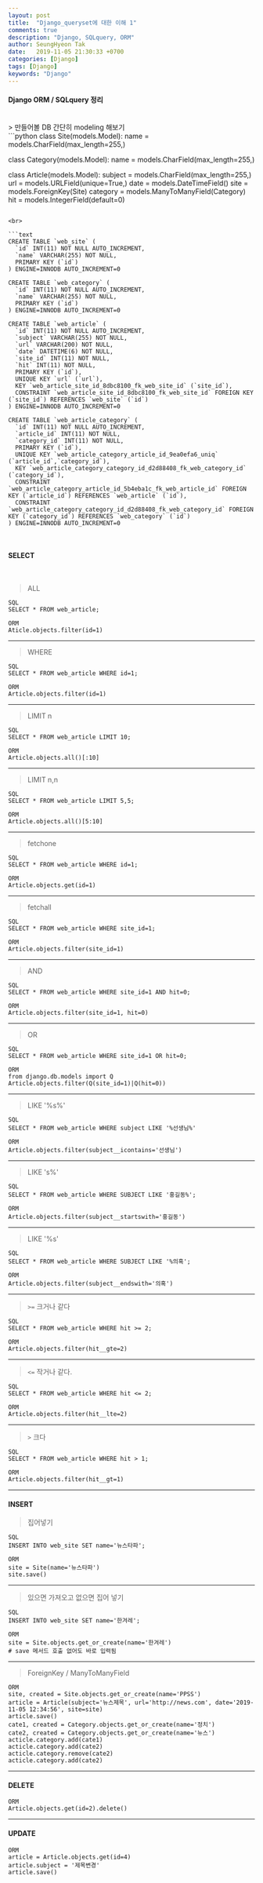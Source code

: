 ```yaml
---
layout: post
title:  "Django_queryset에 대한 이해 1"
comments: true
description: "Django, SQLquery, ORM"
author: SeungHyeon Tak
date:   2019-11-05 21:30:33 +0700
categories: [Django]
tags: [Django]
keywords: "Django"
---
```

#### Django ORM / SQLquery 정리

<br>
> 만들어볼 DB 간단히 modeling 해보기

<br>
```python
class Site(models.Model):
    name = models.CharField(max_length=255,)

class Category(models.Model):
    name = models.CharField(max_length=255,)

class Article(models.Model):
    subject = models.CharField(max_length=255,)
    url = models.URLField(unique=True,)
    date = models.DateTimeField()
    site = models.ForeignKey(Site)
    category = models.ManyToManyField(Category)
    hit = models.IntegerField(default=0)
```

<br>

```text
CREATE TABLE `web_site` (
  `id` INT(11) NOT NULL AUTO_INCREMENT,
  `name` VARCHAR(255) NOT NULL,
  PRIMARY KEY (`id`)
) ENGINE=INNODB AUTO_INCREMENT=0

CREATE TABLE `web_category` (
  `id` INT(11) NOT NULL AUTO_INCREMENT,
  `name` VARCHAR(255) NOT NULL,
  PRIMARY KEY (`id`)
) ENGINE=INNODB AUTO_INCREMENT=0

CREATE TABLE `web_article` (
  `id` INT(11) NOT NULL AUTO_INCREMENT,
  `subject` VARCHAR(255) NOT NULL,
  `url` VARCHAR(200) NOT NULL,
  `date` DATETIME(6) NOT NULL,
  `site_id` INT(11) NOT NULL,
  `hit` INT(11) NOT NULL,
  PRIMARY KEY (`id`),
  UNIQUE KEY `url` (`url`),
  KEY `web_article_site_id_8dbc8100_fk_web_site_id` (`site_id`),
  CONSTRAINT `web_article_site_id_8dbc8100_fk_web_site_id` FOREIGN KEY (`site_id`) REFERENCES `web_site` (`id`)
) ENGINE=INNODB AUTO_INCREMENT=0

CREATE TABLE `web_article_category` (
  `id` INT(11) NOT NULL AUTO_INCREMENT,
  `article_id` INT(11) NOT NULL,
  `category_id` INT(11) NOT NULL,
  PRIMARY KEY (`id`),
  UNIQUE KEY `web_article_category_article_id_9ea0efa6_uniq` (`article_id`,`category_id`),
  KEY `web_article_category_category_id_d2d88408_fk_web_category_id` (`category_id`),
  CONSTRAINT `web_article_category_article_id_5b4eba1c_fk_web_article_id` FOREIGN KEY (`article_id`) REFERENCES `web_article` (`id`),
  CONSTRAINT `web_article_category_category_id_d2d88408_fk_web_category_id` FOREIGN KEY (`category_id`) REFERENCES `web_category` (`id`)
) ENGINE=INNODB AUTO_INCREMENT=0
```

<br>

#### SELECT
<br>

> ALL <br>

```
SQL
SELECT * FROM web_article;

ORM
Aticle.objects.filter(id=1)
```

*****

> WHERE <br>

```
SQL
SELECT * FROM web_article WHERE id=1;

ORM
Article.objects.filter(id=1)
```

*****

> LIMIT n <br>

```
SQL
SELECT * FROM web_article LIMIT 10;

ORM
Article.objects.all()[:10]
```

*****

> LIMIT n,n <br>

```
SQL
SELECT * FROM web_article LIMIT 5,5;

ORM
Article.objects.all()[5:10]
```

*****

> fetchone <br>

```
SQL
SELECT * FROM web_article WHERE id=1;

ORM
Article.objects.get(id=1)
```

*****

> fetchall <br>

```
SQL
SELECT * FROM web_article WHERE site_id=1;

ORM
Article.objects.filter(site_id=1)
```

*****

> AND <br>

```
SQL
SELECT * FROM web_article WHERE site_id=1 AND hit=0;

ORM
Article.objects.filter(site_id=1, hit=0)
```

*****

> OR <br>

```
SQL
SELECT * FROM web_article WHERE site_id=1 OR hit=0;

ORM
from django.db.models import Q
Article.objects.filter(Q(site_id=1)|Q(hit=0))
```

*****

> LIKE '%s%' <br>

```
SQL
SELECT * FROM web_article WHERE subject LIKE '%선생님%'

ORM
Article.objects.filter(subject__icontains='선생님')
```

*****

> LIKE 's%' <br>

```
SQL
SELECT * FROM web_article WHERE SUBJECT LIKE '홍길동%';

ORM
Article.objects.filter(subject__startswith='홍길동')
```

*****

> LIKE '%s' <br>

```
SQL
SELECT * FROM web_article WHERE SUBJECT LIKE '%의혹';

ORM
Article.objects.filter(subject__endswith='의혹')
```

*****

> `>=` 크거나 같다 <br>

```
SQL
SELECT * FROM web_article WHERE hit >= 2;

ORM
Article.objects.filter(hit__gte=2)
```

*****

> `<=` 작거나 같다. <br>

```
SQL
SELECT * FROM web_article WHERE hit <= 2;

ORM
Article.objects.filter(hit__lte=2)
```

*****

> `>` 크다 <br>

```
SQL
SELECT * FROM web_article WHERE hit > 1;

ORM
Article.objects.filter(hit__gt=1)
```

*****

#### INSERT

> 집어넣기 <br>

```
SQL
INSERT INTO web_site SET name='뉴스타파';

ORM
site = Site(name='뉴스타파')
site.save()
```

****

> 있으면 가져오고 없으면 집어 넣기 <br>

```
SQL
INSERT INTO web_site SET name='한겨레';

ORM
site = Site.objects.get_or_create(name='한겨레')
# save 메서드 호출 없어도 바로 입력됨
```

*****

> ForeignKey / ManyToManyField <br>

```
ORM
site, created = Site.objects.get_or_create(name='PPSS')
article = Article(subject='뉴스제목', url='http://news.com', date='2019-11-05 12:34:56', site=site)
article.save()
cate1, created = Category.objects.get_or_create(name='정치')
cate2, created = Category.objects.get_or_create(name='뉴스')
acticle.category.add(cate1)
acticle.category.add(cate2)
acticle.category.remove(cate2)
acticle.category.add(cate2)
```

*****

#### DELETE

```
ORM
Article.objects.get(id=2).delete()
```

*****

#### UPDATE

```
ORM
article = Article.objects.get(id=4)
article.subject = '제목변경'
article.save() 
```
<br>
